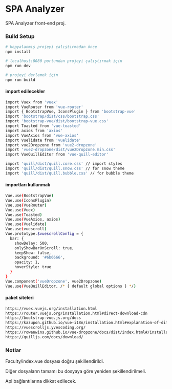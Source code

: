 # SPA Analyzer

SPA Analyzer front-end proj.

### Build Setup

```bash
# kopyalanmış projeyi çalıştırmadan önce
npm install

# localhost:8080 portundan projeyi çalıştırmak için
npm run dev

# projeyi derlemek için
npm run build
```

#### import edilecekler
```bash
import Vuex from 'vuex'
import VueRouter from 'vue-router'
import { BootstrapVue, IconsPlugin } from 'bootstrap-vue'
import 'bootstrap/dist/css/bootstrap.css'
import 'bootstrap-vue/dist/bootstrap-vue.css'
import Toasted from 'vue-toasted'
import axios from 'axios'
import VueAxios from 'vue-axios'
import Vuelidate from 'vuelidate'
import vue2Dropzone from 'vue2-dropzone'
import 'vue2-dropzone/dist/vue2Dropzone.min.css'
import VueQuillEditor from 'vue-quill-editor'

import 'quill/dist/quill.core.css' // import styles
import 'quill/dist/quill.snow.css' // for snow theme
import 'quill/dist/quill.bubble.css' // for bubble theme
```
#### importları kullanmak
```bash
Vue.use(BootstrapVue)
Vue.use(IconsPlugin)
Vue.use(VueRouter)
Vue.use(Vuex)
Vue.use(Toasted)
Vue.use(VueAxios, axios)
Vue.use(Vuelidate)
Vue.use(vuescroll)
Vue.prototype.$vuescrollConfig = {
  bar: {
    showDelay: 500,
    onlyShowBarOnScroll: true,
    keepShow: false,
    background: '#6b6666',
    opacity: 1,
    hoverStyle: true
  }
}
Vue.component('vueDropzone', vue2Dropzone)
Vue.use(VueQuillEditor, /* { default global options } */)
```
#### paket siteleri
```bash
https://vuex.vuejs.org/installation.html
https://router.vuejs.org/installation.html#direct-download-cdn
https://bootstrap-vue.js.org/docs
https://kazupon.github.io/vue-i18n/installation.html#explanation-of-different-builds
https://vuescrolljs.yvescoding.org/
https://rowanwins.github.io/vue-dropzone/docs/dist/index.html#/installation
https://quilljs.com/docs/download/
```

### Notlar
Faculty/index.vue dosyası doğru şekillendirildi.

Diğer dosyaların tamamı bu dosyaya göre yeniden şekillendirilmeli.

Api bağlantılarına dikkat edilecek.


